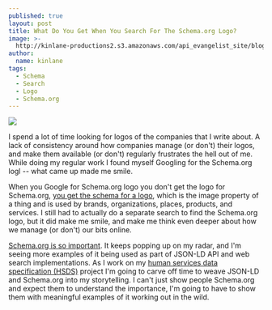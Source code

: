 ```yaml
---
published: true
layout: post
title: What Do You Get When You Search For The Schema.org Logo?
image: >-
  http://kinlane-productions2.s3.amazonaws.com/api_evangelist_site/blog/screen_shot_2017_02_10_at_11.56.17_am.png
author:
  name: kinlane
tags:
  - Schema
  - Search
  - Logo
  - Schema.org
---
```

[![](https://kinlane-productions2.s3.amazonaws.com/api_evangelist_site/blog/screen_shot_2017_02_10_at_11.56.17_am.png)](https://schema.org/logo)

I spend a lot of time looking for logos of the companies that I write about. A lack of consistency around how companies manage (or don't) their logos, and make them available (or don't) regularly frustrates the hell out of me. While doing my regular work I found myself Googling for the Schema.org logl -- what came up made me smile.

When you Google for Schema.org logo you don't get the logo for Schema.org, [you get the schema for a logo](https://schema.org/logo), which is the image property of a thing and is used by brands, organizations, places, products, and services. I still had to actually do a separate search to find the Schema.org logo, but it did make me smile, and make me think even deeper about how we manage (or don't) our bits online.

[Schema.org is so important](https://schema.org/). It keeps popping up on my radar, and I'm seeing more examples of it being used as part of JSON-LD API and web search implementations. As I work on my [human services data specification (HSDS)](http://openreferral.org/) project I'm going to carve off time to weave JSON-LD and Schema.org into my storytelling. I can't just show people Schema.org and expect them to understand the importance, I'm going to have to show them with meaningful examples of it working out in the wild.